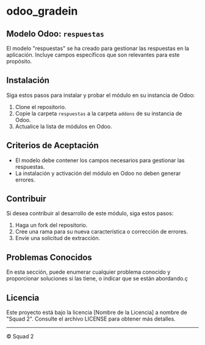 # odoo_gradein

## Modelo Odoo: `respuestas`

El modelo "respuestas" se ha creado para gestionar las respuestas en la aplicación. Incluye campos específicos que son relevantes para este propósito.

## Instalación

Siga estos pasos para instalar y probar el módulo en su instancia de Odoo:

1. Clone el repositorio.
2. Copie la carpeta `respuestas` a la carpeta `addons` de su instancia de Odoo.
3. Actualice la lista de módulos en Odoo.

## Criterios de Aceptación

- El modelo debe contener los campos necesarios para gestionar las respuestas.
- La instalación y activación del módulo en Odoo no deben generar errores.

## Contribuir

Si desea contribuir al desarrollo de este módulo, siga estos pasos:

1. Haga un fork del repositorio.
2. Cree una rama para su nueva característica o corrección de errores.
3. Envíe una solicitud de extracción.

## Problemas Conocidos

En esta sección, puede enumerar cualquier problema conocido y proporcionar soluciones si las tiene, o indicar que se están abordando.ç





## Licencia

Este proyecto está bajo la licencia [Nombre de la Licencia] a nombre de "Squad 2". Consulte el archivo LICENSE para obtener más detalles.

---
© Squad 2
